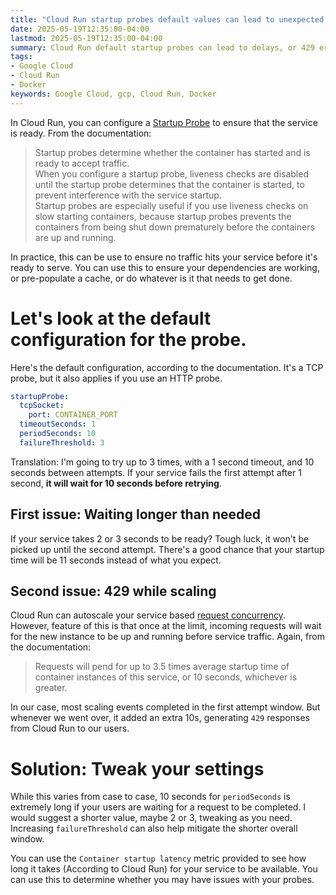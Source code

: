 ```yaml
---
title: "Cloud Run startup probes default values can lead to unexpected errors"
date: 2025-05-19T12:35:00-04:00
lastmod: 2025-05-19T12:35:00-04:00
summary: Cloud Run default startup probes can lead to delays, or 429 errors when scaling
tags:
- Google Cloud
- Cloud Run
- Docker
keywords: Google Cloud, gcp, Cloud Run, Docker
---
```


In Cloud Run, you can configure a [Startup Probe](https://cloud.google.com/run/docs/configuring/healthchecks#startup-probes) to ensure that the service is ready. From the documentation: 

> Startup probes determine whether the container has started and is ready to accept traffic.  
When you configure a startup probe, liveness checks are disabled until the startup probe determines that the container is started, to prevent interference with the service startup.  
Startup probes are especially useful if you use liveness checks on slow starting containers, because startup probes prevents the containers from being shut down prematurely before the containers are up and running.

In practice, this can be use to ensure no traffic hits your service before it's ready to serve. You can use this to ensure your dependencies are working, or pre-populate a cache, or do whatever is it that needs to get done.

# Let's look at the default configuration for the probe.

Here's the default configuration, according to the documentation. It's a TCP probe, but it also applies if you use an HTTP probe.

```yaml
startupProbe:
  tcpSocket:
    port: CONTAINER_PORT
  timeoutSeconds: 1
  periodSeconds: 10
  failureThreshold: 3
```

Translation: I'm going to try up to 3 times, with a 1 second timeout, and 10 seconds between attempts. If your service fails the first attempt after 1 second, **it will wait for 10 seconds before retrying**.

## First issue: Waiting longer than needed

If your service takes 2 or 3 seconds to be ready? Tough luck, it won't be picked up until the second attempt. There's a good chance that your startup time will be 11 seconds instead of what you expect.

## Second issue: 429 while scaling

Cloud Run can autoscale your service based [request concurrency](https://cloud.google.com/run/docs/tips/general#optimize_concurrency). However, feature of this is that once at the limit, incoming requests will wait for the new instance to be up and running before service traffic. Again, from the documentation:

> Requests will pend for up to 3.5 times average startup time of container instances of this service, or 10 seconds, whichever is greater.

In our case, most scaling events completed in the first attempt window. But whenever we went over, it added an extra 10s, generating `429` responses from Cloud Run to our users.

# Solution: Tweak your settings

While this varies from case to case, 10 seconds for `periodSeconds` is extremely long if your users are waiting for a request to be completed. I would suggest a shorter value, maybe 2 or 3, tweaking as you need. Increasing `failureThreshold` can also help mitigate the shorter overall window.

You can use the `Container startup latency` metric provided to see how long it takes (According to Cloud Run) for your service to be available. You can use this to determine whether you may have issues with your probes.